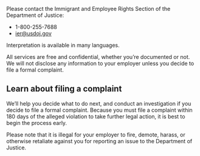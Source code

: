 ---
---

Please contact the Immigrant and Employee Rights Section of the Department of Justice:

- 1-800-255-7688
- <ier@usdoj.gov>

Interpretation is available in many languages.

All services are free and confidential, whether you’re documented or not. We will not disclose any information to your employer unless you decide to file a formal complaint.

## Learn about filing a complaint

We’ll help you decide what to do next, and conduct an investigation if you decide to file a formal complaint. Because you must file a complaint within 180 days of the alleged violation to take further legal action, it is best to begin the process early.

Please note that it is illegal for your employer to fire, demote, harass, or otherwise retaliate against you for reporting an issue to the Department of Justice.
